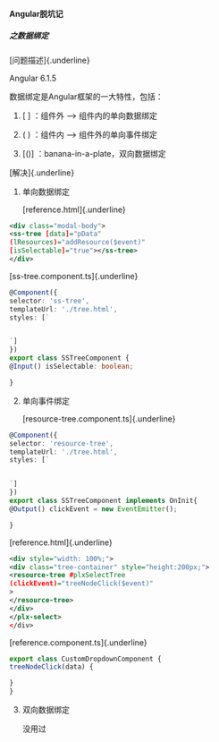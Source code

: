 #### Angular脱坑记

##### 之数据绑定

[问题描述]{.underline}

Angular 6.1.5

数据绑定是Angular框架的一大特性，包括：

1.  \[ \] ：组件外 \--\> 组件内的单向数据绑定

2.  ( ) ：组件内 \--\> 组件外的单向事件绑定

3.  \[()\] ：banana-in-a-plate，双向数据绑定

[解决]{.underline}

1.  单向数据绑定

    [reference.html]{.underline}
```xml
<div class="modal-body">
<ss-tree [data]="pData"
(lResources)="addResource($event)"
[isSelectable]="true"></ss-tree>
</div>
```
[ss-tree.component.ts]{.underline}
```typescript
@Component({
selector: 'ss-tree',
templateUrl: './tree.html',
styles: [`


`]
})
export class SSTreeComponent {
@Input() isSelectable: boolean;

}
```
2.  单向事件绑定

    [resource-tree.component.ts]{.underline}
```typescript
@Component({
selector: 'resource-tree',
templateUrl: './tree.html',
styles: [`


`]
})
export class SSTreeComponent implements OnInit{
@Output() clickEvent = new EventEmitter();

}
```
[reference.html]{.underline}
```xml
<div style="width: 100%;">
<div class="tree-container" style="height:200px;">
<resource-tree #plxSelectTree
(clickEvent)="treeNodeClick($event)"
>
</resource-tree>
</div>
</plx-select>
</div>
```
[reference.component.ts]{.underline}
```typescript
export class CustomDropdownComponent {
treeNodeClick(data) {

}
}
```
3.  双向数据绑定

    没用过
